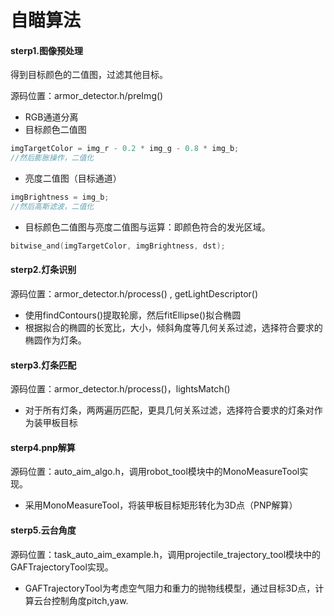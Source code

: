 # 自瞄算法

#### sterp1.图像预处理

得到目标颜色的二值图，过滤其他目标。

源码位置：armor_detector.h/preImg()

* RGB通道分离
* 目标颜色二值图

```c++
imgTargetColor = img_r - 0.2 * img_g - 0.8 * img_b;
//然后膨胀操作，二值化
```

* 亮度二值图（目标通道）

```c++
imgBrightness = img_b;
//然后高斯滤波，二值化
```

* 目标颜色二值图与亮度二值图与运算：即颜色符合的发光区域。

```c++
bitwise_and(imgTargetColor, imgBrightness, dst);
```

#### sterp2.灯条识别

源码位置：armor_detector.h/process() , getLightDescriptor()

* 使用findContours()提取轮廓，然后fitEllipse()拟合椭圆
* 根据拟合的椭圆的长宽比，大小，倾斜角度等几何关系过滤，选择符合要求的椭圆作为灯条。

#### sterp3.灯条匹配

源码位置：armor_detector.h/process()，lightsMatch()

* 对于所有灯条，两两遍历匹配，更具几何关系过滤，选择符合要求的灯条对作为装甲板目标

#### sterp4.pnp解算

源码位置：auto_aim_algo.h，调用robot_tool模块中的MonoMeasureTool实现。

* 采用MonoMeasureTool，将装甲板目标矩形转化为3D点（PNP解算）

#### sterp5.云台角度

源码位置：task_auto_aim_example.h，调用projectile_trajectory_tool模块中的GAFTrajectoryTool实现。

* GAFTrajectoryTool为考虑空气阻力和重力的抛物线模型，通过目标3D点，计算云台控制角度pitch,yaw.